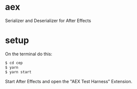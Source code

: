 # aex

Serializer and Deserializer for After Effects

# setup

On the terminal do this:

```bash
$ cd cep
$ yarn
$ yarn start
```

Start After Effects and open the "AEX Test Harness" Extension.
